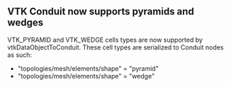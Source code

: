 ## VTK Conduit now supports pyramids and wedges

VTK_PYRAMID and VTK_WEDGE cells types are now supported by vtkDataObjectToConduit.
These cell types are serialized to Conduit nodes as such:
 - "topologies/mesh/elements/shape" = "pyramid"
 - "topologies/mesh/elements/shape" = "wedge"
